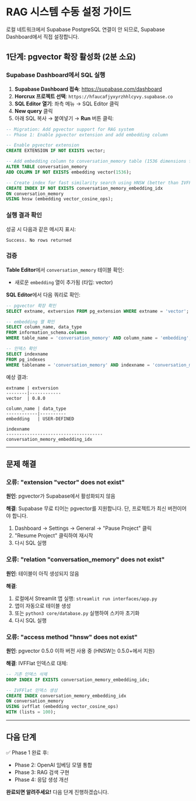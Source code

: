 # RAG 시스템 수동 설정 가이드

로컬 네트워크에서 Supabase PostgreSQL 연결이 안 되므로, Supabase Dashboard에서 직접 설정합니다.

## 1단계: pgvector 확장 활성화 (2분 소요)

### Supabase Dashboard에서 SQL 실행

1. **Supabase Dashboard 접속**: https://supabase.com/dashboard
2. **Horcrux 프로젝트 선택**: `https://hfaucafjyxyrzhhlcyvy.supabase.co`
3. **SQL Editor 열기**: 좌측 메뉴 → SQL Editor 클릭
4. **New query** 클릭
5. 아래 SQL 복사 → 붙여넣기 → **Run** 버튼 클릭:

```sql
-- Migration: Add pgvector support for RAG system
-- Phase 1: Enable pgvector extension and add embedding column

-- Enable pgvector extension
CREATE EXTENSION IF NOT EXISTS vector;

-- Add embedding column to conversation_memory table (1536 dimensions for text-embedding-3-small)
ALTER TABLE conversation_memory
ADD COLUMN IF NOT EXISTS embedding vector(1536);

-- Create index for fast similarity search using HNSW (better than IVFFlat for most cases)
CREATE INDEX IF NOT EXISTS conversation_memory_embedding_idx
ON conversation_memory
USING hnsw (embedding vector_cosine_ops);
```

### 실행 결과 확인

성공 시 다음과 같은 메시지 표시:
```
Success. No rows returned
```

### 검증

**Table Editor**에서 `conversation_memory` 테이블 확인:
- 새로운 `embedding` 열이 추가됨 (타입: vector)

**SQL Editor**에서 다음 쿼리로 확인:
```sql
-- pgvector 확장 확인
SELECT extname, extversion FROM pg_extension WHERE extname = 'vector';

-- embedding 열 확인
SELECT column_name, data_type
FROM information_schema.columns
WHERE table_name = 'conversation_memory' AND column_name = 'embedding';

-- 인덱스 확인
SELECT indexname
FROM pg_indexes
WHERE tablename = 'conversation_memory' AND indexname = 'conversation_memory_embedding_idx';
```

예상 결과:
```
extname | extversion
--------|------------
vector  | 0.8.0

column_name | data_type
------------|----------
embedding   | USER-DEFINED

indexname
-------------------------------------
conversation_memory_embedding_idx
```

---

## 문제 해결

### 오류: "extension \"vector\" does not exist"

**원인**: pgvector가 Supabase에서 활성화되지 않음

**해결**: Supabase 무료 티어는 pgvector를 지원합니다. 단, 프로젝트가 최신 버전이어야 합니다.
1. Dashboard → Settings → General → "Pause Project" 클릭
2. "Resume Project" 클릭하여 재시작
3. 다시 SQL 실행

### 오류: "relation \"conversation_memory\" does not exist"

**원인**: 테이블이 아직 생성되지 않음

**해결**:
1. 로컬에서 Streamlit 앱 실행: `streamlit run interfaces/app.py`
2. 앱이 자동으로 테이블 생성
3. 또는 `python3 core/database.py` 실행하여 스키마 초기화
4. 다시 SQL 실행

### 오류: "access method \"hnsw\" does not exist"

**원인**: pgvector 0.5.0 이하 버전 사용 중 (HNSW는 0.5.0+에서 지원)

**해결**: IVFFlat 인덱스로 대체:
```sql
-- 기존 인덱스 삭제
DROP INDEX IF EXISTS conversation_memory_embedding_idx;

-- IVFFlat 인덱스 생성
CREATE INDEX conversation_memory_embedding_idx
ON conversation_memory
USING ivfflat (embedding vector_cosine_ops)
WITH (lists = 100);
```

---

## 다음 단계

✅ Phase 1 완료 후:
- Phase 2: OpenAI 임베딩 모델 통합
- Phase 3: RAG 검색 구현
- Phase 4: 응답 생성 개선

**완료되면 알려주세요!** 다음 단계 진행하겠습니다.
